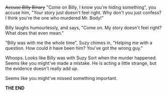 ~~Accuse Billy Binary~~
"Come on Billy, I know you're hiding something", you accuse him, "Your story just doesn't feel right. Why don't you just confess? I think you're the one who murdered Mr. Body!"

Billy laughs humourlessly, and says, "Come on. My story doesn't feel right? What does that even mean."

"Billy was with me the whole time", Suzy chimes in, "Helping me with a question. How could it have been him? You've got the wrong guy."

Whoops. Looks like Billy was with Suzy Sort when the murder happened. Seems like you might've made a mistake. He is acting a little strange, but the evidence doesn't really add up.

Seems like you might've missed something important.

**THE END**
